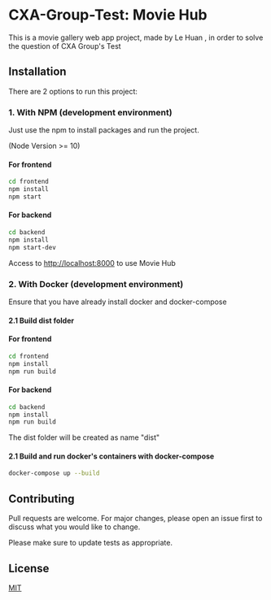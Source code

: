 # CXA-Group-Test: Movie Hub

This is a movie gallery web app project, made by Le Huan , in order to solve the question of CXA Group's Test

## Installation

There are 2 options to run this project:

### 1. With NPM (development environment)

Just use the npm to install packages and run the project.

(Node Version >= 10)

#### For frontend
```bash
cd frontend 
npm install 
npm start
```
#### For backend
```bash
cd backend 
npm install 
npm start-dev
```

Access to [http://localhost:8000](http://localhost:8000) to use Movie Hub 

### 2. With Docker (development environment)

Ensure that you have already install docker and docker-compose

#### 2.1 Build dist folder

#### For frontend
```bash
cd frontend 
npm install
npm run build 
```

#### For backend
```bash
cd backend 
npm install
npm run build 
```
The dist folder will be created as name "dist"

#### 2.1 Build and run docker's containers with docker-compose 
```bash
docker-compose up --build
```

## Contributing
Pull requests are welcome. For major changes, please open an issue first to discuss what you would like to change.

Please make sure to update tests as appropriate.

## License
[MIT](https://choosealicense.com/licenses/mit/)
